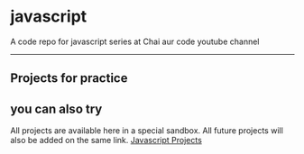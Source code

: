 # javascript
A code repo for javascript series at Chai aur code youtube channel

---

## Projects for practice
## you can also try

All projects are available here in a special sandbox. All future projects will also be added on the same link.
[Javascript Projects](https://stackblitz.com/edit/dom-project-chaiaurcode?file=index.html)